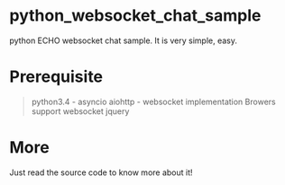 # python_websocket_chat_sample
python ECHO websocket chat sample. It is very simple, easy.

# Prerequisite
> python3.4  - asyncio
aiohttp - websocket implementation
Browers support websocket
jquery

# More
Just read the source code to know more about it!
